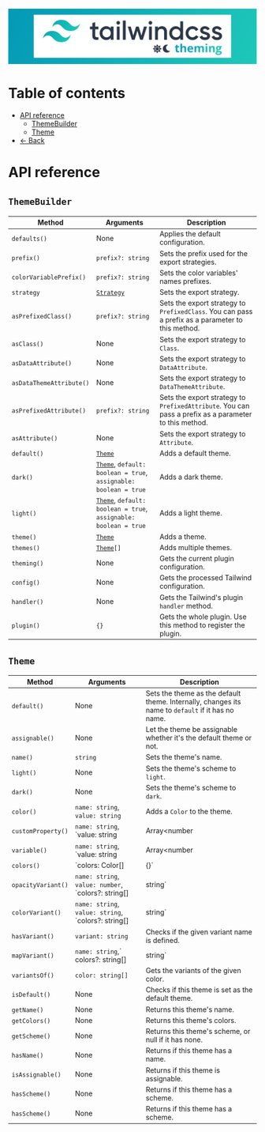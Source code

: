 <p align="center">
  <img alt="I'm not a designer leave me alone I know this banner suck" src="assets/banner.jpg">
</p>

# Table of contents

- [API reference](#api-reference)
    - [ThemeBuilder](#theme-builder)
    - [Theme](#theme)
- [← Back](../readme.md)

# API reference

## `ThemeBuilder`

| Method | Arguments | Description |
| ------ | --------- | ----------- |
| `defaults()` | None | Applies the default configuration.
| `prefix()` | `prefix?: string` | Sets the prefix used for the export strategies.
| `colorVariablePrefix()` | `prefix?: string` | Sets the color variables' names prefixes.
| `strategy` | [`Strategy`](../src/Theming/Strategy.ts) | Sets the export strategy.
| `asPrefixedClass()` | `prefix?: string` | Sets the export strategy to `PrefixedClass`. You can pass a prefix as a parameter to this method.
| `asClass()` | None | Sets the export strategy to `Class`.
| `asDataAttribute()` | None | Sets the export strategy to `DataAttribute`.
| `asDataThemeAttribute()` | None | Sets the export strategy to `DataThemeAttribute`.
| `asPrefixedAttribute()` | `prefix?: string` | Sets the export strategy to `PrefixedAttribute`. You can pass a prefix as a parameter to this method.
| `asAttribute()` | None | Sets the export strategy to `Attribute`.
| `default()` | [`Theme`](../src/Theming/Theme/Theme.ts) | Adds a default theme.
| `dark()` | [`Theme`](../src/Theming/Theme/Theme.ts), `default: boolean = true`, `assignable: boolean = true` | Adds a dark theme.
| `light()` | [`Theme`](../src/Theming/Theme/Theme.ts), `default: boolean = true`, `assignable: boolean = true` | Adds a light theme.
| `theme()` | [`Theme`](../src/Theming/Theme/Theme.ts) | Adds a theme.
| `themes()` | [`Theme`](../src/Theming/Theme/Theme.ts)`[]` | Adds multiple themes.
| `theming()` | None | Gets the current plugin configuration.
| `config()` | None | Gets the processed Tailwind configuration.
| `handler()` | None | Gets the Tailwind's plugin `handler` method.
| `plugin()` | `{}` | Gets the whole plugin. Use this method to register the plugin.

## `Theme`

| Method | Arguments | Description |
| ------ | --------- | ----------- |
| `default()` | None | Sets the theme as the default theme. Internally, changes its name to `default` if it has no name.
| `assignable()` | None | Let the theme be assignable whether it's the default theme or not.
| `name()` | `string` | Sets the theme's name.
| `light()` | None | Sets the theme's scheme to `light`.
| `dark()` | None | Sets the theme's scheme to `dark`.
| `color()` | `name: string`, `value: string` | Adds a `Color` to the theme.
| `customProperty()` | `name: string`, `value: string | Array<number | string> | number`, `extend?: string`, `prefix?: string | false, parse: boolean = true` | Adds a custom property to the theme.
| `variable()` | `name: string`, `value: string | Array<number | string> | number`, `extend?: string`, `prefix?: string | false, parse: boolean = true` | Adds a custom property to the theme.
| `colors()` | `colors: Color[] | {}` | Adds multiple `Color` to the theme. Argument can be an associative object of `name` and `value`s or an array of `Color`.
| `opacityVariant()` | `name: string`, `value: number`, `colors?: string[] | string` | Adds an opacity variant. Add defined color names to the `colors` array to apply the variant only to them.
| `colorVariant()` | `name: string`, `value: string`, `colors?: string[] | string` | Adds a color variant. Add defined color names to the `colors` array to apply the variant only to them.
| `hasVariant()` | `variant: string` | Checks if the given variant name is defined.
| `mapVariant()` | `name: string`,` colors?: string[] | string` | Maps a variant name to a list of color names. If the color list is empty, it will be mapped to every color.
| `variantsOf()` | `color: string[]` | Gets the variants of the given color.
| `isDefault()` | None | Checks if this theme is set as the default theme.
| `getName()` | None | Returns this theme's name.
| `getColors()` | None | Returns this theme's colors.
| `getScheme()` | None | Returns this theme's scheme, or null if it has none.
| `hasName()` | None | Returns if this theme has a name.
| `isAssignable()` | None | Returns if this theme is assignable.
| `hasScheme()` | None | Returns if this theme has a scheme.
| `hasScheme()` | None | Returns if this theme has a scheme.
